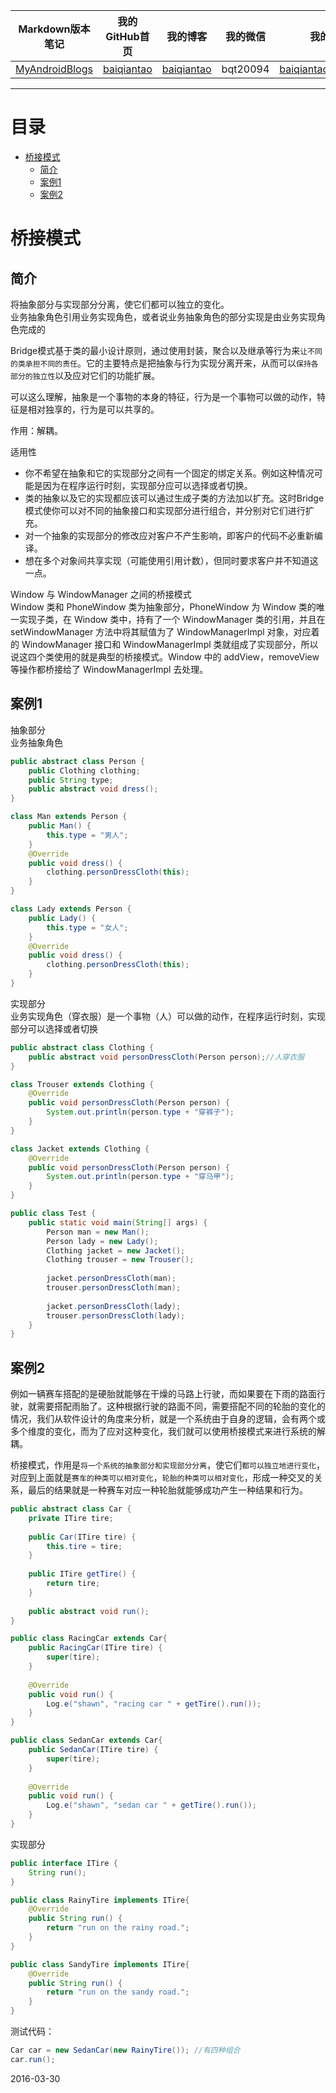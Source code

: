 | Markdown版本笔记 | 我的GitHub首页 | 我的博客 | 我的微信 | 我的邮箱 |  
| :------------: | :------------: | :------------: | :------------: | :------------: |  
| [MyAndroidBlogs][Markdown] | [baiqiantao][GitHub] | [baiqiantao][博客] | bqt20094 | baiqiantao@sina.com |  
  
[Markdown]:https://github.com/baiqiantao/MyAndroidBlogs  
[GitHub]:https://github.com/baiqiantao  
[博客]:http://www.cnblogs.com/baiqiantao/  
  
  
***  
目录  
===  

- [桥接模式](#桥接模式)
	- [简介](#简介)
	- [案例1](#案例1)
	- [案例2](#案例2)
  
# 桥接模式  
## 简介  
将抽象部分与实现部分分离，使它们都可以独立的变化。  
业务抽象角色引用业务实现角色，或者说业务抽象角色的部分实现是由业务实现角色完成的  
  
Bridge模式基于类的最小设计原则，通过使用封装，聚合以及继承等行为来`让不同的类承担不同的责任`。它的主要特点是把抽象与行为实现分离开来，从而可以`保持各部分的独立性`以及应对它们的功能扩展。  
  
可以这么理解，抽象是一个事物的本身的特征，行为是一个事物可以做的动作，特征是相对独享的，行为是可以共享的。  
  
作用：解耦。  
  
适用性  
- 你不希望在抽象和它的实现部分之间有一个固定的绑定关系。例如这种情况可能是因为在程序运行时刻，实现部分应可以选择或者切换。  
- 类的抽象以及它的实现都应该可以通过生成子类的方法加以扩充。这时Bridge模式使你可以对不同的抽象接口和实现部分进行组合，并分别对它们进行扩充。  
- 对一个抽象的实现部分的修改应对客户不产生影响，即客户的代码不必重新编译。  
- 想在多个对象间共享实现（可能使用引用计数），但同时要求客户并不知道这一点。  
  
Window 与 WindowManager 之间的桥接模式  
Window 类和 PhoneWindow 类为抽象部分，PhoneWindow 为 Window 类的唯一实现子类，在 Window 类中，持有了一个 WindowManager 类的引用，并且在 setWindowManager 方法中将其赋值为了 WindowManagerImpl 对象，对应着的 WindowManager 接口和 WindowManagerImpl 类就组成了实现部分，所以说这四个类使用的就是典型的桥接模式。Window 中的 addView，removeView 等操作都桥接给了 WindowManagerImpl 去处理。  
  
  
## 案例1  
  
抽象部分  
业务抽象角色  
```java  
public abstract class Person {  
    public Clothing clothing;  
    public String type;  
    public abstract void dress();  
}  
```  
  
```java  
class Man extends Person {  
    public Man() {  
        this.type = "男人";  
    }  
    @Override  
    public void dress() {  
        clothing.personDressCloth(this);  
    }  
}  
```  
  
```java  
class Lady extends Person {  
    public Lady() {  
        this.type = "女人";  
    }  
    @Override  
    public void dress() {  
        clothing.personDressCloth(this);  
    }  
}  
```  
  
实现部分  
业务实现角色（穿衣服）是一个事物（人）可以做的动作，在程序运行时刻，实现部分可以选择或者切换  
```java  
public abstract class Clothing {  
    public abstract void personDressCloth(Person person);//人穿衣服  
}  
```  
  
```java  
class Trouser extends Clothing {  
    @Override  
    public void personDressCloth(Person person) {  
        System.out.println(person.type + "穿裤子");  
    }  
}  
```  
  
```java  
class Jacket extends Clothing {  
    @Override  
    public void personDressCloth(Person person) {  
        System.out.println(person.type + "穿马甲");  
    }  
}  
```  
  
```java  
public class Test {  
    public static void main(String[] args) {  
        Person man = new Man();  
        Person lady = new Lady();  
        Clothing jacket = new Jacket();  
        Clothing trouser = new Trouser();  
  
        jacket.personDressCloth(man);  
        trouser.personDressCloth(man);  
  
        jacket.personDressCloth(lady);  
        trouser.personDressCloth(lady);  
    }  
}  
```  
  
## 案例2  
  
例如一辆赛车搭配的是硬胎就能够在干燥的马路上行驶，而如果要在下雨的路面行驶，就需要搭配雨胎了。这种根据行驶的路面不同，需要搭配不同的轮胎的变化的情况，我们从软件设计的角度来分析，就是一个系统由于自身的逻辑，会有两个或多个维度的变化，而为了应对这种变化，我们就可以使用桥接模式来进行系统的解耦。   
  
桥接模式，作用是`将一个系统的抽象部分和实现部分分离`，使它们`都可以独立地进行变化`，对应到上面就是`赛车的种类可以相对变化`，`轮胎的种类可以相对变化`，形成一种交叉的关系，最后的结果就是一种赛车对应一种轮胎就能够成功产生一种结果和行为。   
  
```java  
public abstract class Car {  
    private ITire tire;  
  
    public Car(ITire tire) {  
        this.tire = tire;  
    }  
  
    public ITire getTire() {  
        return tire;  
    }  
  
    public abstract void run();  
}  
```  
  
```java  
public class RacingCar extends Car{   
    public RacingCar(ITire tire) {  
        super(tire);  
    }  
  
    @Override  
    public void run() {  
        Log.e("shawn", "racing car " + getTire().run());  
    }  
}  
```  
  
```java  
public class SedanCar extends Car{  
    public SedanCar(ITire tire) {  
        super(tire);  
    }  
  
    @Override  
    public void run() {  
        Log.e("shawn", "sedan car " + getTire().run());  
    }  
}  
```  
  
实现部分  
```java  
public interface ITire {  
    String run();  
}  
```  
  
```java  
public class RainyTire implements ITire{  
    @Override  
    public String run() {  
        return "run on the rainy road.";  
    }  
}  
```  
  
```java  
public class SandyTire implements ITire{  
    @Override  
    public String run() {  
        return "run on the sandy road.";  
    }  
}  
```  
  
测试代码：  
```java  
Car car = new SedanCar(new RainyTire()); //有四种组合  
car.run();  
```  
  
2016-03-30  
